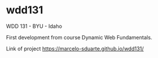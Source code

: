 # wdd131
WDD 131 - BYU - Idaho

First development from course Dynamic Web Fundamentals.

Link of project https://marcelo-sduarte.github.io/wdd131/

